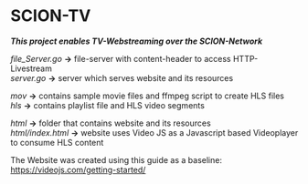 # SCION-TV</br>
***This project enables TV-Webstreaming over the SCION-Network***</br>

*file_Server.go*  **->**  file-server with content-header to access HTTP-Livestream</br>
*server.go*  **->**  server which serves website and its resources</br>

*mov*  **->**  contains sample movie files and ffmpeg script to create HLS files</br> 
*hls*  **->**  contains playlist file and HLS video segments</br>

*html*  **->**  folder that contains website and its resources</br>
*html/index.html*  **->**  website uses Video JS as a Javascript based Videoplayer to consume HLS content</br>

The Website was created using this guide as a baseline:</br>
https://videojs.com/getting-started/
